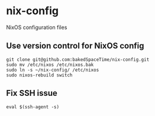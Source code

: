 # nix-config
NixOS configuration files

## Use version control for NixOS config
```
git clone git@github.com:bakedSpaceTime/nix-config.git
sudo mv /etc/nixos /etc/nixos.bak
sudo ln -s ~/nix-config/ /etc/nixos
sudo nixos-rebuild switch
```

## Fix SSH issue
`eval $(ssh-agent -s)`